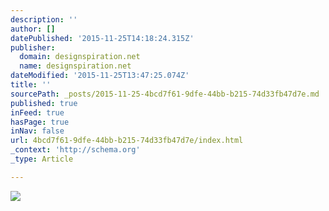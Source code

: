 ```yaml
---
description: ''
author: []
datePublished: '2015-11-25T14:18:24.315Z'
publisher:
  domain: designspiration.net
  name: designspiration.net
dateModified: '2015-11-25T13:47:25.074Z'
title: ''
sourcePath: _posts/2015-11-25-4bcd7f61-9dfe-44bb-b215-74d33fb47d7e.md
published: true
inFeed: true
hasPage: true
inNav: false
url: 4bcd7f61-9dfe-44bb-b215-74d33fb47d7e/index.html
_context: 'http://schema.org'
_type: Article

---
```

![](http://a1.dspncdn.com/media/692x/f7/06/8d/f7068defb2a8759c7188d05d2e593d68.jpg)
